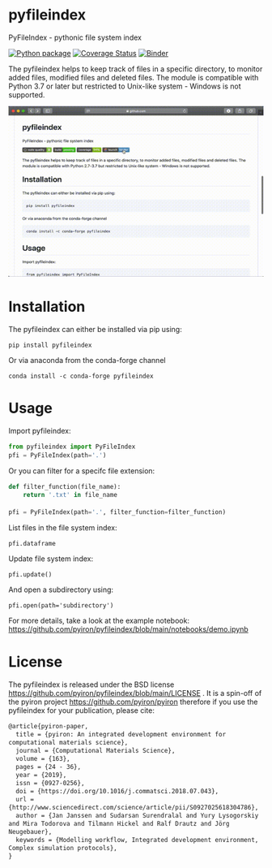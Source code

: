 # pyfileindex
PyFileIndex - pythonic file system index 

[![Python package](https://github.com/pyiron/pyfileindex/workflows/Python%20package/badge.svg)](https://github.com/pyiron/pyfileindex/actions)
[![Coverage Status](https://coveralls.io/repos/github/pyiron/pyfileindex/badge.svg?branch=main)](https://coveralls.io/github/pyiron/pyfileindex?branch=main)
[![Binder](https://mybinder.org/badge_logo.svg)](https://mybinder.org/v2/gh/pyiron/pyfileindex/main?filepath=notebooks%2Fdemo.ipynb)

The pyfileindex helps to keep track of files in a specific directory, to monitor added files, modified files and deleted files. The module is compatible with Python 3.7 or later but restricted to Unix-like system - Windows is not supported. 

![Preview](pyfileindex.gif)

# Installation
The pyfileindex can either be installed via pip using:
```shell
pip install pyfileindex
```
Or via anaconda from the conda-forge channel
```shell
conda install -c conda-forge pyfileindex
```

# Usage 
Import pyfileindex:
```python
from pyfileindex import PyFileIndex 
pfi = PyFileIndex(path='.')
```  
Or you can filter for a specifc file extension: 
```python
def filter_function(file_name):
    return '.txt' in file_name
    
pfi = PyFileIndex(path='.', filter_function=filter_function)
```
List files in the file system index: 
```
pfi.dataframe 
```
Update file system index: 
```
pfi.update()
```
And open a subdirectory using: 
```
pfi.open(path='subdirectory')
```
For more details, take a look at the example notebook: https://github.com/pyiron/pyfileindex/blob/main/notebooks/demo.ipynb


# License
The pyfileindex is released under the BSD license https://github.com/pyiron/pyfileindex/blob/main/LICENSE . It is a spin-off of the pyiron project https://github.com/pyiron/pyiron therefore if you use the pyfileindex for your publication, please cite: 
```
@article{pyiron-paper,
  title = {pyiron: An integrated development environment for computational materials science},
  journal = {Computational Materials Science},
  volume = {163},
  pages = {24 - 36},
  year = {2019},
  issn = {0927-0256},
  doi = {https://doi.org/10.1016/j.commatsci.2018.07.043},
  url = {http://www.sciencedirect.com/science/article/pii/S0927025618304786},
  author = {Jan Janssen and Sudarsan Surendralal and Yury Lysogorskiy and Mira Todorova and Tilmann Hickel and Ralf Drautz and Jörg Neugebauer},
  keywords = {Modelling workflow, Integrated development environment, Complex simulation protocols},
}
```
